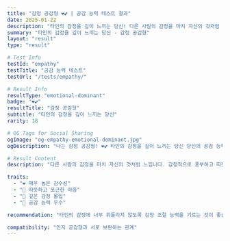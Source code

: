 ```yaml
---
title: "감정 공감형 ❤️💕 | 공감 능력 테스트 결과"
date: 2025-01-22
description: "타인의 감정을 깊이 느끼는 당신! 다른 사람의 감정을 마치 자신의 것처럼 느낍니다. 감정적으로 풍부하고 따뜻한 사람이지만, 때로는 논리적 분석보다 감정에 더 집중해요...."
summary: "타인의 감정을 깊이 느끼는 당신 - 감정 공감형"
layout: "result"
type: "result"

# Test Info
testId: "empathy"
testTitle: "공감 능력 테스트"
testUrl: "/tests/empathy/"

# Result Info
resultType: "emotional-dominant"
badge: "❤️💕"
resultTitle: "감정 공감형"
subtitle: "타인의 감정을 깊이 느끼는 당신"
rarity: 18

# OG Tags for Social Sharing
ogImage: "og-empathy-emotional-dominant.jpg"
ogDescription: "나는 감정 공감형! ❤️💕 타인의 감정을 깊이 느끼는 당신 당신의 공감 능력 테스트 결과는?"

# Result Content
description: "다른 사람의 감정을 마치 자신의 것처럼 느낍니다. 감정적으로 풍부하고 따뜻한 사람이지만, 때로는 논리적 분석보다 감정에 더 집중해요."

traits:
  - "❤️ 매우 높은 감수성"
  - "🌹 따뜻하고 포근한 마음"
  - "💖 깊은 감정 몰입"
  - "🤗 공감 능력 우수"

recommendation: "타인의 감정에 너무 휘둘리지 않도록 감정 조절 능력을 기르는 것이 좋습니다. 자신의 감정과 타인의 감정을 구분하는 연습을 해보세요. 가끔은 논리적으로 상황을 보는 것도 도움이 됩니다."

compatibility: "인지 공감형과 서로 보완하는 관계"
---
```

